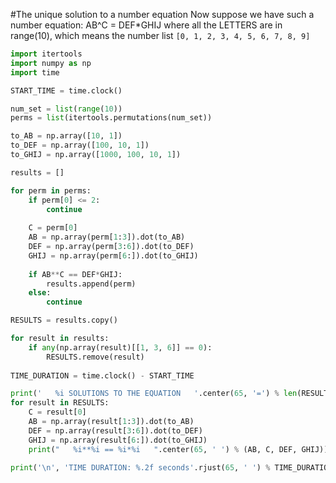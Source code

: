 #The unique solution to a number equation
Now suppose we have such a number equation:
                                        AB^C = DEF*GHIJ
where all the LETTERS are in range(10), which means the number list `[0, 1, 2, 3, 4, 5, 6, 7, 8, 9]`
```Python
import itertools
import numpy as np
import time

START_TIME = time.clock()

num_set = list(range(10))
perms = list(itertools.permutations(num_set))

to_AB = np.array([10, 1])
to_DEF = np.array([100, 10, 1])
to_GHIJ = np.array([1000, 100, 10, 1])

results = []

for perm in perms:
    if perm[0] <= 2:
        continue
    
    C = perm[0]
    AB = np.array(perm[1:3]).dot(to_AB)
    DEF = np.array(perm[3:6]).dot(to_DEF)
    GHIJ = np.array(perm[6:]).dot(to_GHIJ)
    
    if AB**C == DEF*GHIJ:
        results.append(perm)
    else:
        continue

RESULTS = results.copy()

for result in results:
    if any(np.array(result)[[1, 3, 6]] == 0):
        RESULTS.remove(result)
        
TIME_DURATION = time.clock() - START_TIME 

print('   %i SOLUTIONS TO THE EQUATION   '.center(65, '=') % len(RESULTS), '\n')    
for result in RESULTS:
    C = result[0]
    AB = np.array(result[1:3]).dot(to_AB)
    DEF = np.array(result[3:6]).dot(to_DEF)
    GHIJ = np.array(result[6:]).dot(to_GHIJ)
    print("   %i**%i == %i*%i   ".center(65, ' ') % (AB, C, DEF, GHIJ))

print('\n', 'TIME DURATION: %.2f seconds'.rjust(65, ' ') % TIME_DURATION)



